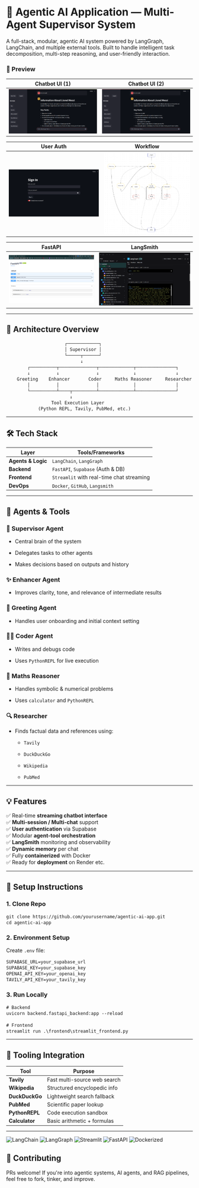 # 🧠 Agentic AI Application — Multi-Agent Supervisor System

A full-stack, modular, agentic AI system powered by LangGraph, LangChain, and multiple external tools. Built to handle intelligent task decomposition, multi-step reasoning, and user-friendly interaction.


### 📸 Preview

| Chatbot UI (1) | Chatbot UI (2) |
|---|---|
| ![](assets/chatbot_ui_1.png) | ![](assets/chatbot_ui_1.png) |


| User Auth | Workflow |
|---|---|
| ![](assets/user_auth.png) | ![](assets/workflow.png) |

| FastAPI | LangSmith |
|---|---|
| ![](assets/fastapi.png) | ![](assets/langsmith.png) |

---


## 🧩 Architecture Overview

```
                      ┌────────────┐
                      │ Supervisor │
                      └─────┬──────┘
                            ↓
        ┌──────────┬──────────────┬─────────────┬───────────────┐
        ↓          ↓              ↓             ↓               ↓
    Greeting    Enhancer       Coder     Maths Reasoner     Researcher
        │          │              │             │               │
        └──────────┴────┬─────────┴─────────────┴───────────────┘
                        ↓
                 Tool Execution Layer
            (Python REPL, Tavily, PubMed, etc.)
```

---


## 🛠️ Tech Stack

| Layer              | Tools/Frameworks                          |
| ------------------ | ----------------------------------------- |
| **Agents & Logic** | `LangChain`, `LangGraph`                  |
| **Backend**        | `FastAPI`, `Supabase` (Auth & DB)         |
| **Frontend**       | `Streamlit` with real-time chat streaming |
| **DevOps**         | `Docker`, `GitHub`, `Langsmith`           |


---


## 🧠 Agents & Tools

### 👷 Supervisor Agent

- Central brain of the system
    
- Delegates tasks to other agents
    
- Makes decisions based on outputs and history
    

### ✨ Enhancer Agent

- Improves clarity, tone, and relevance of intermediate results
    

### 💬 Greeting Agent

- Handles user onboarding and initial context setting
    

### 🧑‍💻 Coder Agent

- Writes and debugs code
    
- Uses `PythonREPL` for live execution
    

### 🧠 Maths Reasoner

- Handles symbolic & numerical problems
    
- Uses `calculator` and `PythonREPL`
    

### 🔍 Researcher

- Finds factual data and references using:
    
    - `Tavily`
        
    - `DuckDuckGo`
        
    - `Wikipedia`
        
    - `PubMed`

---


## 💡 Features

✅ Real-time **streaming chatbot interface**  
✅ **Multi-session / Multi-chat** support  
✅ **User authentication** via Supabase  
✅ Modular **agent-tool orchestration**  
✅ **LangSmith** monitoring and observability  
✅ **Dynamic memory** per chat  
✅ Fully **containerized** with Docker  
✅ Ready for **deployment** on Render etc.


---


## 🧰 Setup Instructions

### 1. Clone Repo

```
git clone https://github.com/yourusername/agentic-ai-app.git
cd agentic-ai-app
```


### 2. Environment Setup

Create `.env` file:

```
SUPABASE_URL=your_supabase_url
SUPABASE_KEY=your_supabase_key
OPENAI_API_KEY=your_openai_key
TAVILY_API_KEY=your_tavily_key
```

### 3. Run Locally


```
# Backend
uvicorn backend.fastapi_backend:app --reload

# Frontend
streamlit run .\frontend\streamlit_frontend.py
```

---


## 🧪 Tooling Integration

|Tool|Purpose|
|---|---|
|**Tavily**|Fast multi-source web search|
|**Wikipedia**|Structured encyclopedic info|
|**DuckDuckGo**|Lightweight search fallback|
|**PubMed**|Scientific paper lookup|
|**PythonREPL**|Code execution sandbox|
|**Calculator**|Basic arithmetic + formulas|

---

![LangChain](https://img.shields.io/badge/LangChain-📚-blue)
![LangGraph](https://img.shields.io/badge/LangGraph-⚙️-purple)
![Streamlit](https://img.shields.io/badge/Streamlit-🎨-brightgreen)
![FastAPI](https://img.shields.io/badge/FastAPI-🚀-teal)
![Dockerized](https://img.shields.io/badge/Docker-Ready-blue)



## 🤝 Contributing

PRs welcome! If you're into agentic systems, AI agents, and RAG pipelines, feel free to fork, tinker, and improve.
